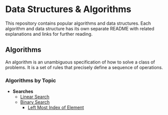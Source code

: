 # Data Structures & Algorithms
This repository contains popular algorithms and data structures. Each algorithm and data structure has its own separate README with related explanations and links for further reading.

## Algorithms
An algorithm is an unambiguous specification of how to solve a class of problems. It is a set of rules that precisely define a sequence of operations.
### Algorithms by Topic
-   **Searches**
    - [Linear Search](https://github.com/rahulpatial/DSA/tree/master/Searching/Linear%20Search)
    - [Binary Search](https://github.com/rahulpatial/DSA/tree/master/Searching/Binary%20Search)
      - [Left Most Index of Element](https://github.com/rahulpatial/DSA/tree/master/Searching/Binary%20Search/Left%20Most%20Index%20of%20Element)
